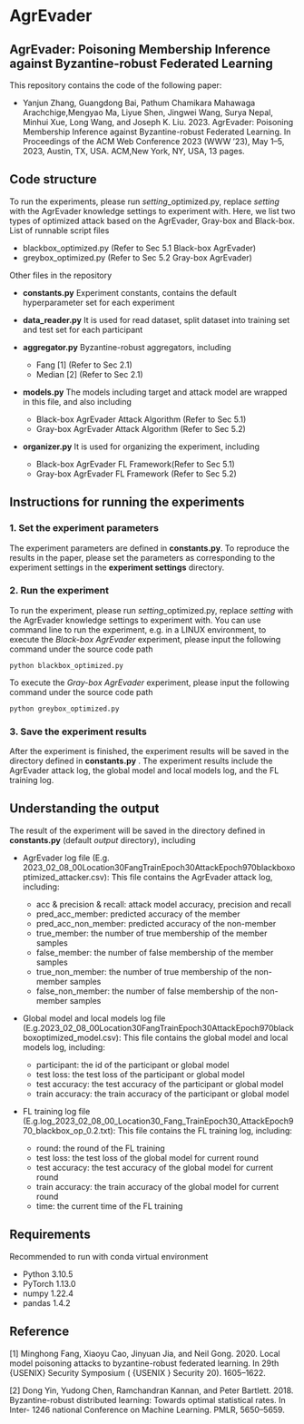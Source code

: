 # AgrEvader

## AgrEvader: Poisoning Membership Inference against Byzantine-robust Federated Learning
This repository contains the code of the following paper: 
* Yanjun Zhang, Guangdong Bai, Pathum Chamikara Mahawaga Arachchige,Mengyao Ma, Liyue Shen, Jingwei Wang, Surya Nepal, Minhui Xue, Long Wang, and Joseph K. Liu. 2023. AgrEvader: Poisoning Membership Inference against Byzantine-robust Federated Learning. In Proceedings of the ACM Web Conference 2023 (WWW ’23), May 1–5, 2023, Austin, TX, USA. ACM,New York, NY, USA, 13 pages.


## Code structure
To run the experiments, please run *setting*_optimized.py, replace *setting* with the AgrEvader knowledge settings to experiment with.
Here, we list two types of optimized attack based on the AgrEvader, Gray-box and Black-box. List of runnable script files
* blackbox_optimized.py (Refer to  Sec 5.1 Black-box AgrEvader)
* greybox_optimized.py (Refer to  Sec 5.2 Gray-box AgrEvader)


Other files in the repository
* __constants.py__ Experiment constants, contains the default hyperparameter set for each experiment
* __data_reader.py__ It is used for read dataset, split dataset into training set and test set for each participant
* __aggregator.py__ Byzantine-robust aggregators, including
  * Fang [1] (Refer to Sec 2.1)
  * Median [2] (Refer to Sec 2.1)
  
* __models.py__ The models including target and attack model are wrapped in this file, and also including
  * Black-box AgrEvader Attack Algorithm (Refer to Sec 5.1)
  * Gray-box AgrEvader Attack Algorithm (Refer to Sec 5.2)
 
* __organizer.py__ It is used for organizing the experiment, including
  * Black-box AgrEvader FL Framework(Refer to Sec 5.1)
  * Gray-box AgrEvader FL Framework (Refer to Sec 5.2)

## Instructions for running the experiments
### 1. Set the experiment parameters
The experiment parameters are defined in __constants.py__. To reproduce the results in the paper, please set the parameters as corresponding to the experiment settings in the __experiment settings__ directory. 

### 2. Run the experiment
To run the experiment, please run *setting*_optimized.py, replace *setting* with the AgrEvader knowledge settings to experiment with. You can use command line to run the experiment, e.g. in a LINUX environment, to execute the *Black-box AgrEvader* experiment, please input the following command under the source code path

```python blackbox_optimized.py```

To execute the *Gray-box AgrEvader* experiment, please input the following command under the source code path

```python greybox_optimized.py```

### 3. Save the experiment results
After the experiment is finished, the experiment results will be saved in the directory defined in __constants.py__ . The experiment results include the AgrEvader attack log, the global model and local models log, and the FL training log.

## Understanding the output
The result of the experiment will be saved in the directory defined in __constants.py__ (default *output* directory), including
* AgrEvader log file (E.g. 2023_02_08_00Location30FangTrainEpoch30AttackEpoch970blackboxoptimized_attacker.csv): This file contains the AgrEvader attack log, including:
  * acc & precision & recall: attack model accuracy, precision and recall
  * pred_acc_member: predicted accuracy of the member
  * pred_acc_non_member: predicted accuracy of the non-member
  * true_member:  the number of true membership of the member samples
  * false_member: the number of false membership of the member samples
  * true_non_member: the number of true membership of the non-member samples
  * false_non_member: the number of false membership of the non-member samples
  

* Global model and local models log file (E.g.2023_02_08_00Location30FangTrainEpoch30AttackEpoch970blackboxoptimized_model.csv): This file contains the global model and local models log, including:
  * participant: the id of the participant or global model
  * test loss: the test loss of the participant or global model
  * test accuracy: the test accuracy of the participant or global model
  * train accuracy: the train accuracy of the participant or global model
  
* FL training log file (E.g.log_2023_02_08_00_Location30_Fang_TrainEpoch30_AttackEpoch970_blackbox_op_0.2.txt): This file contains the FL training log, including:
  * round: the round of the FL training
  * test loss: the test loss of the global model for current round
  * test accuracy: the test accuracy of the global model for current round
  * train accuracy: the train accuracy of the global model for current round
  * time: the current time of the FL training


## Requirements
Recommended to run with conda virtual environment
* Python 3.10.5
* PyTorch 1.13.0
* numpy 1.22.4
* pandas 1.4.2

## Reference
[1] Minghong Fang, Xiaoyu Cao, Jinyuan Jia, and Neil Gong. 2020. Local model poisoning attacks to byzantine-robust federated learning. In 29th {USENIX} Security Symposium ( {USENIX } Security 20). 1605–1622.

[2] Dong Yin, Yudong Chen, Ramchandran Kannan, and Peter Bartlett. 2018. Byzantine-robust distributed learning: Towards optimal statistical rates. In Inter- 1246 national Conference on Machine Learning. PMLR, 5650–5659.

